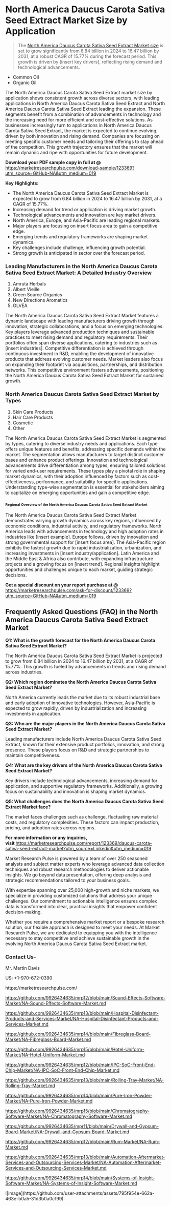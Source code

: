 <h1>North America Daucus Carota Sativa Seed Extract Market&nbsp;Size by Application</h1><blockquote><p>The <a href="https://marketresearchpulse.com/download-sample/123369?utm_source=GitHub-NA&amp;utm_medium=019">North America Daucus Carota Sativa Seed Extract Market size</a> is set to grow significantly from 6.84 billion in 2024 to 16.47 billion by 2031, at a robust CAGR of 15.77% during the forecast period. This growth is driven by [insert key drivers], reflecting rising demand and technological advancements.</p></blockquote><ul><li>Common Oil<li> Organic Oil</li></ul><p>The North America Daucus Carota Sativa Seed Extract market size by application shows consistent growth across diverse sectors, with leading applications in North America Daucus Carota Sativa Seed Extract and North America Daucus Carota Sativa Seed Extract leading the expansion. These segments benefit from a combination of advancements in technology and the increasing need for more efficient and cost-effective solutions. As businesses increasingly turn to applications in North America Daucus Carota Sativa Seed Extract, the market is expected to continue evolving, driven by both innovation and rising demand. Companies are focusing on meeting specific customer needs and tailoring their offerings to stay ahead of the competition. This growth trajectory ensures that the market will remain dynamic and ripe with opportunities for future development.</p><p><strong>Download your PDF sample copy in full at @ </strong><a href="https://marketresearchpulse.com/download-sample/123369?utm_source=GitHub-NA&amp;utm_medium=019">https://marketresearchpulse.com/download-sample/123369?utm_source=GitHub-NA&amp;utm_medium=019</a></p><p><strong>Key Highlights: </strong></p><ul><li>The North America Daucus Carota Sativa Seed Extract Market is expected to grow from 6.84 billion in 2024 to 16.47 billion by 2031, at a CAGR of 15.77%.</li><li>Increasing demand for trend or application is driving market growth.</li><li>Technological advancements and innovation are key market drivers.</li><li>North America, Europe, and Asia-Pacific are leading regional markets.</li><li>Major players are focusing on insert focus area to gain a competitive edge.</li><li>Emerging trends and regulatory frameworks are shaping market dynamics.</li><li>Key challenges include challenge, influencing growth potential.</li><li>Strong growth is anticipated in sector over the forecast period.</li></ul><h3>Leading Manufacturers in the North America Daucus Carota Sativa Seed Extract Market: A Detailed Industry Overview</h3><ol><li>Amruta Herbals</li><li>Albert Vieille</li><li>Green Source Organics</li><li>New Directions Aromatics</li><li>OLVEA</li></ol><div class="flex max-w-full flex-col flex-grow"><div class="min-h-8 text-message flex w-full flex-col items-end gap-2 whitespace-normal break-words [.text-message+&amp;]:mt-5" dir="auto" data-message-author-role="assistant" data-message-id="fd8432e4-4910-450d-b182-61b7bfb0a01f" data-message-model-slug="gpt-4o"><div class="flex w-full flex-col gap-1 empty:hidden first:pt-[3px]"><div class="markdown prose w-full break-words dark:prose-invert light"><p>The North America Daucus Carota Sativa Seed Extract Market features a dynamic landscape with leading manufacturers driving growth through innovation, strategic collaborations, and a focus on emerging technologies. Key players leverage advanced production techniques and sustainable practices to meet rising demand and regulatory requirements. Their portfolios often span diverse applications, catering to industries such as [insert industries]. Competitive differentiation is achieved through continuous investment in R&amp;D, enabling the development of innovative products that address evolving customer needs. Market leaders also focus on expanding their footprint via acquisitions, partnerships, and distribution networks. This competitive environment fosters advancements, positioning the North America Daucus Carota Sativa Seed Extract Market for sustained growth.</p></div></div></div></div><h3>North America Daucus Carota Sativa Seed Extract Market by Types</h3><ol><li>Skin Care Products<li> Hair Care Products<li> Cosmetic<li> Other</li></ol><div class="flex max-w-full flex-col flex-grow"><div class="min-h-8 text-message flex w-full flex-col items-end gap-2 whitespace-normal break-words [.text-message+&amp;]:mt-5" dir="auto" data-message-author-role="assistant" data-message-id="084470be-0bb7-4664-bddf-5156b4f41249" data-message-model-slug="gpt-4o-mini"><div class="flex w-full flex-col gap-1 empty:hidden first:pt-[3px]"><div class="markdown prose w-full break-words dark:prose-invert light"><p>The North America Daucus Carota Sativa Seed Extract Market is segmented by types, catering to diverse industry needs and applications. Each type offers unique features and benefits, addressing specific demands within the market. The segmentation allows manufacturers to target distinct customer bases and enhance product offerings. Innovation and technological advancements drive differentiation among types, ensuring tailored solutions for varied end-user requirements. These types play a pivotal role in shaping market dynamics, with their adoption influenced by factors such as cost-effectiveness, performance, and suitability for specific applications. Understanding type-wise segmentation is essential for stakeholders aiming to capitalize on emerging opportunities and gain a competitive edge.</p></div></div></div></div><h3><span style="font-size: 11px;">Regional Overview of the North America Daucus Carota Sativa Seed Extract Market</span></h3><div class="flex max-w-full flex-col flex-grow"><div class="min-h-8 text-message flex w-full flex-col items-end gap-2 whitespace-normal break-words [.text-message+&amp;]:mt-5" dir="auto" data-message-author-role="assistant" data-message-id="e9038762-ce64-4e30-91c9-9bd413514231" data-message-model-slug="gpt-4o-mini"><div class="flex w-full flex-col gap-1 empty:hidden first:pt-[3px]"><div class="markdown prose w-full break-words dark:prose-invert light"><p>The North America Daucus Carota Sativa Seed Extract Market demonstrates varying growth dynamics across key regions, influenced by economic conditions, industrial activity, and regulatory frameworks. North America leads with advancements in technology and high adoption rates in industries like [insert example]. Europe follows, driven by innovation and strong governmental support for [insert focus area]. The Asia-Pacific region exhibits the fastest growth due to rapid industrialization, urbanization, and increasing investments in [insert industry/application]. Latin America and the Middle East &amp; Africa also contribute, with expanding infrastructure projects and a growing focus on [insert trend]. Regional insights highlight opportunities and challenges unique to each market, guiding strategic decisions.</p></div></div></div></div><p><strong>Get a special discount on your report purchase at @ </strong><a href="https://marketresearchpulse.com/ask-for-discount/123369?utm_source=GitHub-NA&amp;utm_medium=019">https://marketresearchpulse.com/ask-for-discount/123369?utm_source=GitHub-NA&amp;utm_medium=019</a></p><h2>Frequently Asked Questions (FAQ) in the North America Daucus Carota Sativa Seed Extract Market</h2><p><strong>Q1: What is the growth forecast for the North America Daucus Carota Sativa Seed Extract Market?</strong></p><p>The North America Daucus Carota Sativa Seed Extract Market is projected to grow from 6.84 billion in 2024 to 16.47 billion by 2031, at a CAGR of 15.77%. This growth is fueled by advancements in trends and rising demand across industries.</p><p><strong>Q2: Which region dominates the North America Daucus Carota Sativa Seed Extract Market?</strong></p><p>North America currently leads the market due to its robust industrial base and early adoption of innovative technologies. However, Asia-Pacific is expected to grow rapidly, driven by industrialization and increasing investments in application.</p><p><strong>Q3: Who are the major players in the North America Daucus Carota Sativa Seed Extract Market?</strong></p><p>Leading manufacturers include North America Daucus Carota Sativa Seed Extract, known for their extensive product portfolios, innovation, and strong presence. These players focus on R&amp;D and strategic partnerships to maintain competitiveness.</p><p><strong>Q4: What are the key drivers of the North America Daucus Carota Sativa Seed Extract Market?</strong></p><p>Key drivers include technological advancements, increasing demand for application, and supportive regulatory frameworks. Additionally, a growing focus on sustainability and innovation is shaping market dynamics.</p><p><strong>Q5: What challenges does the North America Daucus Carota Sativa Seed Extract Market face?</strong></p><p>The market faces challenges such as challenge, fluctuating raw material costs, and regulatory complexities. These factors can impact production, pricing, and adoption rates across regions.</p><p><strong>For more information or any inquiries, visit&nbsp;</strong><a href="https://marketresearchpulse.com/report/123369/daucus-carota-sativa-seed-extract-market?utm_source=Linkedin&utm_medium=019">https://marketresearchpulse.com/report/123369/daucus-carota-sativa-seed-extract-market?utm_source=Linkedin&utm_medium=019</a></p><p>Market Research Pulse is powered by a team of over 250 seasoned analysts and subject matter experts who leverage advanced data collection techniques and robust research methodologies to deliver actionable insights. We go beyond data presentation, offering deep analysis and strategic recommendations tailored to your business goals.</p><p>With expertise spanning over 25,000 high-growth and niche markets, we specialize in providing customized solutions that address your unique challenges. Our commitment to actionable intelligence ensures complex data is transformed into clear, practical insights that empower confident decision-making.</p><p>Whether you require a comprehensive market report or a bespoke research solution, our flexible approach is designed to meet your needs. At Market Research Pulse, we are dedicated to equipping you with the intelligence necessary to stay competitive and achieve sustainable growth in the evolving North America Daucus Carota Sativa Seed Extract market.</p><h3><strong>Contact Us-</strong></h3><p>Mr. Martin Davis</p><p>US: +1-970-672-0390</p><p>https://marketresearchpulse.com/</p><p><a href="https://github.com/9926434635/mrp12/blob/main/Sound-Effects-Software-Market/NA-Sound-Effects-Software-Market.md">https://github.com/9926434635/mrp12/blob/main/Sound-Effects-Software-Market/NA-Sound-Effects-Software-Market.md</a></p><p><a href="https://github.com/9926434635/mrp13/blob/main/Hospital-Disinfectant-Products-and-Services-Market/NA-Hospital-Disinfectant-Products-and-Services-Market.md">https://github.com/9926434635/mrp13/blob/main/Hospital-Disinfectant-Products-and-Services-Market/NA-Hospital-Disinfectant-Products-and-Services-Market.md</a></p><p><a href="https://github.com/9926434635/mrp14/blob/main/Fibreglass-Board-Market/NA-Fibreglass-Board-Market.md">https://github.com/9926434635/mrp14/blob/main/Fibreglass-Board-Market/NA-Fibreglass-Board-Market.md</a></p><p><a href="https://github.com/9926434635/mrp15/blob/main/Hotel-Uniform-Market/NA-Hotel-Uniform-Market.md">https://github.com/9926434635/mrp15/blob/main/Hotel-Uniform-Market/NA-Hotel-Uniform-Market.md</a></p><p><a href="https://github.com/9926434635/mrp12/blob/main/IPC-SoC-Front-End-Chip-Market/NA-IPC-SoC-Front-End-Chip-Market.md">https://github.com/9926434635/mrp12/blob/main/IPC-SoC-Front-End-Chip-Market/NA-IPC-SoC-Front-End-Chip-Market.md</a></p><p><a href="https://github.com/9926434635/mrp13/blob/main/Rolling-Tray-Market/NA-Rolling-Tray-Market.md">https://github.com/9926434635/mrp13/blob/main/Rolling-Tray-Market/NA-Rolling-Tray-Market.md</a></p><p><a href="https://github.com/9926434635/mrp14/blob/main/Pure-Iron-Powder-Market/NA-Pure-Iron-Powder-Market.md">https://github.com/9926434635/mrp14/blob/main/Pure-Iron-Powder-Market/NA-Pure-Iron-Powder-Market.md</a></p><p><a href="https://github.com/9926434635/mrp15/blob/main/Chromatography-Software-Market/NA-Chromatography-Software-Market.md">https://github.com/9926434635/mrp15/blob/main/Chromatography-Software-Market/NA-Chromatography-Software-Market.md</a></p><p><a href="https://github.com/9926434635/mpr11/blob/main/Drywall-and-Gypsum-Board-Market/NA-Drywall-and-Gypsum-Board-Market.md">https://github.com/9926434635/mpr11/blob/main/Drywall-and-Gypsum-Board-Market/NA-Drywall-and-Gypsum-Board-Market.md</a></p><p><a href="https://github.com/9926434635/mrp12/blob/main/Rum-Market/NA-Rum-Market.md">https://github.com/9926434635/mrp12/blob/main/Rum-Market/NA-Rum-Market.md</a></p><p><a href="https://github.com/9926434635/mrp13/blob/main/Automation-Aftermarket-Services-and-Outsourcing-Services-Market/NA-Automation-Aftermarket-Services-and-Outsourcing-Services-Market.md">https://github.com/9926434635/mrp13/blob/main/Automation-Aftermarket-Services-and-Outsourcing-Services-Market/NA-Automation-Aftermarket-Services-and-Outsourcing-Services-Market.md</a></p><p><a href="https://github.com/9926434635/mrp14/blob/main/Systems-of-Insight-Software-Market/NA-Systems-of-Insight-Software-Market.md">https://github.com/9926434635/mrp14/blob/main/Systems-of-Insight-Software-Market/NA-Systems-of-Insight-Software-Market.md</a></p>
![image](https://github.com/user-attachments/assets/795f954e-662a-463e-b0a5-31d3b0a0c199)
